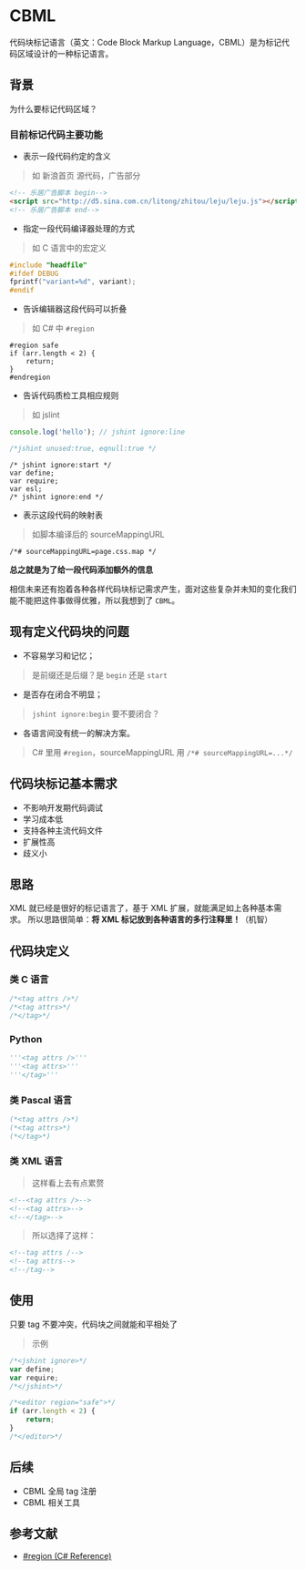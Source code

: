 CBML
===

代码块标记语言（英文：Code Block Markup Language，CBML）是为标记代码区域设计的一种标记语言。

## 背景

为什么要标记代码区域？

### 目前标记代码主要功能

+ 表示一段代码约定的含义

> 如 新浪首页 源代码，广告部分

```html
<!-- 乐居广告脚本 begin-->
<script src="http://d5.sina.com.cn/litong/zhitou/leju/leju.js"></script>
<!-- 乐居广告脚本 end-->
```

+ 指定一段代码编译器处理的方式

> 如 C 语言中的宏定义

```c
#include "headfile"
#ifdef DEBUG
fprintf("variant=%d", variant);
#endif
```

+ 告诉编辑器这段代码可以折叠

> 如 C# 中 `#region`

```
#region safe
if (arr.length < 2) {
    return;
}
#endregion
```

+ 告诉代码质检工具相应规则

> 如 jslint

```js
console.log('hello'); // jshint ignore:line

/*jshint unused:true, eqnull:true */
```

```
/* jshint ignore:start */
var define;
var require;
var esl;
/* jshint ignore:end */
```

+ 表示这段代码的映射表

> 如脚本编译后的 sourceMappingURL

```
/*# sourceMappingURL=page.css.map */
```

**总之就是为了给一段代码添加额外的信息**

相信未来还有抱着各种各样代码块标记需求产生，面对这些复杂并未知的变化我们能不能把这件事做得优雅，所以我想到了 `CBML`。

## 现有定义代码块的问题

+ 不容易学习和记忆；
> 是前缀还是后缀？是 `begin` 还是 `start`
+ 是否存在闭合不明显；
> `jshint ignore:begin` 要不要闭合？
+ 各语言间没有统一的解决方案。
> C# 里用 `#region`，sourceMappingURL 用 `/*# sourceMappingURL=...*/`

## 代码块标记基本需求

* 不影响开发期代码调试
* 学习成本低
* 支持各种主流代码文件
* 扩展性高
* 歧义小

## 思路

XML 就已经是很好的标记语言了，基于 XML 扩展，就能满足如上各种基本需求。
所以思路很简单：**将 XML 标记放到各种语言的多行注释里！**（机智）

## 代码块定义

### 类 C 语言

```c
/*<tag attrs />*/
/*<tag attrs>*/
/*</tag>*/
```

### Python

```python
'''<tag attrs />'''
'''<tag attrs>'''
'''</tag>'''
```

### 类 Pascal 语言

```pascal
(*<tag attrs />*)
(*<tag attrs>*)
(*</tag>*)
```

### 类 XML 语言

> 这样看上去有点累赘

```xml
<!--<tag attrs />-->
<!--<tag attrs>-->
<!--</tag>-->
```

> 所以选择了这样：

```xml
<!--tag attrs /-->
<!--tag attrs-->
<!--/tag-->
```

## 使用

只要 tag 不要冲突，代码块之间就能和平相处了

> 示例

```js
/*<jshint ignore>*/
var define;
var require;
/*</jshint>*/

/*<editor region="safe">*/
if (arr.length < 2) {
    return;
}
/*</editor>*/
```

## 后续

+ CBML 全局 tag 注册
+ CBML 相关工具

## 参考文献

+ [#region (C# Reference)](http://msdn.microsoft.com/en-us//library/9a1ybwek.aspx)
